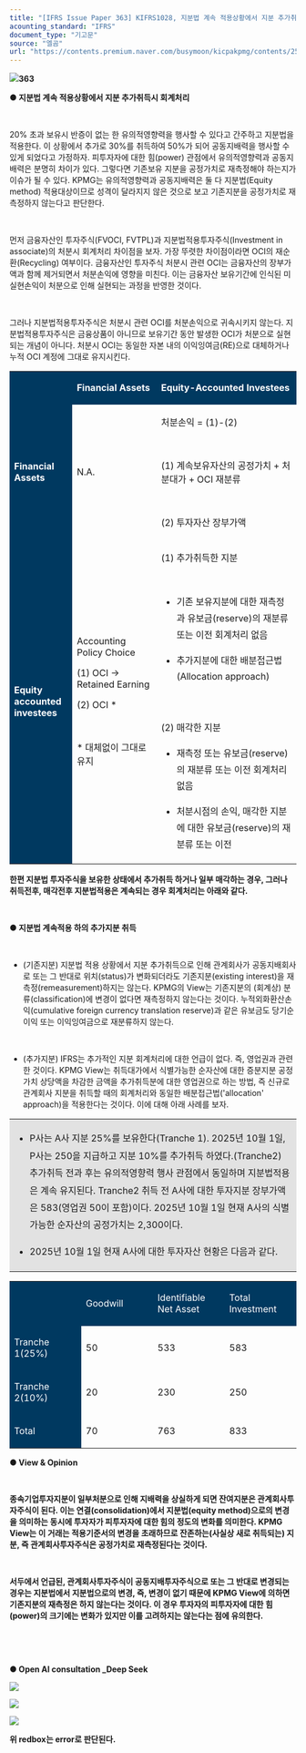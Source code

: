 ```yaml
---
title: "[IFRS Issue Paper 363] KIFRS1028, 지분법 계속 적용상황에서 지분 추가취득시 회계처리"
acounting_standard: "IFRS"
document_type: "기고문"
source: "엘곰"
url: "https://contents.premium.naver.com/busymoon/kicpakpmg/contents/250203171553901gl"
---
```

![](https://n2.news.naver.com/l.gif?type=content)**363**

**● 지분법 계속 적용상황에서 지분 추가취득시 회계처리**

​

20% 초과 보유시 반증이 없는 한 유의적영향력을 행사할 수 있다고 간주하고 지분법을 적용한다. 이 상황에서 추가로 30%를 취득하여 50%가 되어 공동지배력을 행사할 수 있게 되었다고 가정하자. 피투자자에 대한 힘(power) 관점에서 유의적영향력과 공동지배력은 분명히 차이가 있다. 그렇다면 기존보유 지분을 공정가치로 재측정해야 하는지가 이슈가 될 수 있다. KPMG는 유의적영향력과 공동지배력은 둘 다 지분법(Equity method) 적용대상이므로 성격이 달라지지 않은 것으로 보고 기존지분을 공정가치로 재측정하지 않는다고 판단한다.

​

먼저 금융자산인 투자주식(FVOCI, FVTPL)과 지분법적용투자주식(Investment in associate)의 처분시 회계처리 차이점을 보자. 가장 뚜렷한 차이점이라면 OCI의 재순환(Recycling) 여부이다. 금융자산인 투자주식 처분시 관련 OCI는 금융자산의 장부가액과 함께 제거되면서 처분손익에 영향을 미친다. 이는 금융자산 보유기간에 인식된 미실현손익이 처분으로 인해 실현되는 과정을 반영한 것이다.

​

그러나 지분법적용투자주식은 처분시 관련 OCI를 처분손익으로 귀속시키지 않는다. 지분법적용투자주식은 금융상품이 아니므로 보유기간 동안 발생한 OCI가 처분으로 실현되는 개념이 아니다. 처분시 OCI는 동일한 자본 내의 이익잉여금(RE)으로 대체하거나 누적 OCI 계정에 그대로 유지시킨다.

<table style=""><tbody><tr><td colspan="1" rowspan="1" style="width: 21.86%; height: 43.0px;  background-color: #003960;"><div><p style=""><span style="color:#ffffff;"><b>​</b></span></p></div></td><td colspan="1" rowspan="1" style="width: 29.37%; height: 43.0px;  background-color: #003960;"><div><p style=""><span style="color:#ffffff;"><b>Financial Assets</b></span></p></div></td><td colspan="1" rowspan="1" style="width: 48.77%; height: 43.0px;  background-color: #003960;"><div><p style=""><span style="color:#ffffff;"><b>Equity-Accounted Investees</b></span></p></div></td></tr><tr><td colspan="1" rowspan="1" style="width: 21.86%; height: 43.0px;  background-color: #003960;"><div><p style=""><span style="color:#ffffff;"><b>Financial Assets</b></span></p></div></td><td colspan="1" rowspan="1" style="width: 29.37%; height: 43.0px;  "><div><p style=""><span style="">N.A.</span></p></div></td><td colspan="1" rowspan="1" style="width: 48.77%; height: 43.0px;  "><div><p style=""><span style="">처분손익 = (1)-(2)</span></p></div><div><p style=""><span style="">​</span></p></div><div><p style=""><span style="">(1) 계속보유자산의 공정가치 + 처분대가 + OCI 재분류</span></p></div><div><p style=""><span style="">​</span></p></div><div><p style=""><span style="">(2) 투자자산 장부가액</span></p></div></td></tr><tr><td colspan="1" rowspan="1" style="width: 21.86%; height: 42.0px;  background-color: #003960;"><div><p style=""><span style="color:#ffffff;"><b>Equity accounted investees</b></span></p></div></td><td colspan="1" rowspan="1" style="width: 29.37%; height: 42.0px;  "><div><p style=""><span style="">Accounting Policy Choice</span></p></div><div><p style=""><span style="">(1) OCI → Retained Earning</span></p></div><div><p style=""><span style="">(2) OCI *</span></p></div><div><p style=""><span style="">​</span></p></div><div><p style=""><span style="">* 대체없이 그대로 유지</span></p></div></td><td colspan="1" rowspan="1" style="width: 48.77%; height: 42.0px;  "><div><p style=""><span style="">(1) 추가취득한 지분</span></p><p style=""><span style="">​</span></p><ul><li><p style="line-height:1.8;"><span style="">기존 보유지분에 대한 재측정과 유보금(reserve)의 재분류 또는 이전 회계처리 없음</span></p></li><li><p style="line-height:1.8;"><span style="">추가지분에 대한 배분접근법(Allocation approach)</span></p></li></ul><p style="line-height:1.8;"><span style="">​</span></p><p style="line-height:1.8;"><span style="">(2) 매각한 지분</span></p><ul><li><p style="line-height:1.8;"><span style="">재측정 또는 유보금(reserve)의 재분류 또는 이전 회계처리 없음</span></p></li><li><p style="line-height:1.8;"><span style="">처분시점의 손익, 매각한 지분에 대한 유보금(reserve)의 재분류 또는 이전</span></p></li></ul></div></td></tr></tbody></table>

**한편 지분법 투자주식을 보유한 상태에서 추가취득 하거나 일부 매각하는 경우, 그러나 취득전후, 매각전후 지분법적용은 계속되는 경우 회계처리는 아래와 같다.**

**​**

**● 지분법 계속적용 하의 추가지분 취득**

​

- (기존지분) 지분법 적용 상황에서 지분 추가취득으로 인해 관계회사가 공동지배회사로 또는 그 반대로 위치(status)가 변화되더라도 기존지분(existing interest)을 재측정(remeasurement)하지는 않는다. KPMG의 View는 기존지분의 (회계상) 분류(classification)에 변경이 없다면 재측정하지 않는다는 것이다. 누적외화환산손익(cumulative foreign currency translation reserve)과 같은 유보금도 당기순이익 또는 이익잉여금으로 재분류하지 않는다.

​

- (추가지분) IFRS는 추가적인 지분 회계처리에 대한 언급이 없다. 즉, 영업권과 관련한 것이다. KPMG View는 취득대가에서 식별가능한 순자산에 대한 증분지분 공정가치 상당액을 차감한 금액을 추가취득분에 대한 영업권으로 하는 방법, 즉 신규로 관계회사 지분을 취득할 때의 회계처리와 동일한 배분접근법('allocation' approach)을 적용한다는 것이다. 이에 대해 아래 사례를 보자.

<table style=""><tbody><tr><td colspan="3" rowspan="1" style="width: 100.0%; height: 129.0px;  background-color: #e2e2e2;"><div><ul><li><p style="line-height:1.9;"><span style="">P사는 A사 지분 25%를 보유한다(Tranche 1). 2025년 10월 1일, P사는 250을 지급하고 지분 10%를 추가취득 하였다.(Tranche2) 추가취득 전과 후는 유의적영향력 행사 관점에서 동일하며 지분법적용은 계속 유지된다. Tranche2 취득 전 A사에 대한 투자지분 장부가액은 583(영업권 50이 포함)이다. 2025년 10월 1일 현재 A사의 식별가능한 순자산의 공정가치는 2,300이다.</span></p></li><li><p style="line-height:1.9;"><span style="">2025년 10월 1일 현재 A사에 대한 투자자산 현황은 다음과 같다.</span></p></li></ul></div></td></tr></tbody></table>

<table style=""><tbody><tr><td colspan="1" rowspan="1" style="width: 25.0%; height: 43.0px;  background-color: #003960;"><div><p style=""><span style="color:#ffffff;">​</span></p></div></td><td colspan="1" rowspan="1" style="width: 25.0%; height: 43.0px;  background-color: #003960;"><div><p style=""><span style="color:#ffffff;">Goodwill</span></p></div></td><td colspan="1" rowspan="1" style="width: 25.0%; height: 43.0px;  background-color: #003960;"><div><p style=""><span style="color:#ffffff;">Identifiable Net Asset</span></p></div></td><td colspan="1" rowspan="1" style="width: 25.0%; height: 43.0px;  background-color: #003960;"><div><p style=""><span style="color:#ffffff;">Total Investment</span></p></div></td></tr><tr><td colspan="1" rowspan="1" style="width: 25.0%; height: 43.0px;  background-color: #003960;"><div><p style=""><span style="color:#ffffff;">Tranche 1(25%)</span></p></div></td><td colspan="1" rowspan="1" style="width: 25.0%; height: 43.0px;  "><div><p style=""><span style="">50</span></p></div></td><td colspan="1" rowspan="1" style="width: 25.0%; height: 43.0px;  "><div><p style=""><span style="">533</span></p></div></td><td colspan="1" rowspan="1" style="width: 25.0%; height: 43.0px;  "><div><p style=""><span style="">583</span></p></div></td></tr><tr><td colspan="1" rowspan="1" style="width: 25.0%; height: 21.5px;  background-color: #003960;"><div><p style=""><span style="color:#ffffff;">Tranche 2(10%)</span></p></div></td><td colspan="1" rowspan="1" style="width: 25.0%; height: 21.5px;  "><div><p style=""><span style="">20</span></p></div></td><td colspan="1" rowspan="1" style="width: 25.0%; height: 21.5px;  "><div><p style=""><span style="">230</span></p></div></td><td colspan="1" rowspan="1" style="width: 25.0%; height: 21.5px;  "><div><p style=""><span style="">250</span></p></div></td></tr><tr><td colspan="1" rowspan="1" style="width: 25.0%; height: 21.5px;  background-color: #003960;"><div><p style=""><span style="color:#ffffff;">Total</span></p></div></td><td colspan="1" rowspan="1" style="width: 25.0%; height: 21.5px;  "><div><p style=""><span style="">70</span></p></div></td><td colspan="1" rowspan="1" style="width: 25.0%; height: 21.5px;  "><div><p style=""><span style="">763</span></p></div></td><td colspan="1" rowspan="1" style="width: 25.0%; height: 21.5px;  "><div><p style=""><span style="">833</span></p></div></td></tr></tbody></table>

**● View & Opinion**

**​**

**종속기업투자지분이 일부처분으로 인해 지배력을 상실하게 되면 잔여지분은 관계회사투자주식이 된다. 이는 연결(consolidation)에서 지분법(equity method)으로의 변경을 의미하는 동시에 투자자가 피투자자에 대한 힘의 정도의 변화를 의미한다. KPMG View는 이 거래는 적용기준서의 변경을 초래하므로 잔존하는(사실상 새로 취득되는) 지분, 즉 관계회사투자주식은 공정가치로 재측정된다는 것이다.**

**​**

**서두에서 언급된, 관계회사투자주식이 공동지배투자주식으로 또는 그 반대로 변경되는 경우는 지분법에서 지분법으로의 변경, 즉, 변경이 없기 때문에 KPMG View에 의하면 기존지분의 재측정은 하지 않는다는 것이다. 이 경우 투자자의 피투자자에 대한 힘(power)의 크기에는 변화가 있지만 이를 고려하지는 않는다는 점에 유의한다.**

​

​

**● Open AI consultation \_Deep Seek**

![](https://scs-phinf.pstatic.net/MjAyNTAyMDNfMjY2/MDAxNzM4NTcxMjU5MTk2.YQj9ZliWJrtq9b5ZqyOG-1LIvWEdf6HyQSnpEC-RcJMg.SOMu9G9QKzfW84OvbKupTSP9upVd12KR7ObhjIX5IfIg.PNG/image.png?type=w800)

![](https://scs-phinf.pstatic.net/MjAyNTAyMDNfMTky/MDAxNzM4NTcxMzE0Mjcw.hwCaLdQugtCimshWVcYdg2fxQor_fPyWvn4us1BIXbUg.R0QxXBvxYd59fpFO3HahEO7SgEPh8XMX6bGTf9VpHJYg.PNG/image.png?type=w800)

![](https://scs-phinf.pstatic.net/MjAyNTAyMDNfMjQ2/MDAxNzM4NTcxMzM4ODY2.darOo7jvY-ub93MHsQqgkW6Y4ZG0arl3JNcriHqwV00g.w3F8P1rNLK9TdD9IxHNjRQ9eqxjR2P3uDMJFFosAOhMg.PNG/image.png?type=w800)

**위 redbox는 error로 판단된다.**